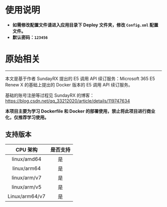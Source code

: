 # 使用说明

- **如需修改配置文件请进入应用目录下 Deploy 文件夹，修改 `Config.xml` 配置文件。**
- **默认密码：`123456`**

# 原始相关

---

本文是基于作者 SundayRX 提出的 E5 调用 API 续订服务：Microsoft 365 E5 Renew X 的基础上提出的 Docker 版本的 E5 调用 API 续订服务。

基础的账号注册等过程见 SundayRX 的博客：https://blog.csdn.net/qq_33212020/article/details/119747634

**本项目主要为学习 Dockerfile 和 Docker 的部署使用，禁止将此项目进行商业化，仅推荐学习使用。**

## 支持版本

|    CPU 架构    | 是否支持 |
| :------------: | :------: |
|  linux/amd64   |    是    |
|  linux/arm64   |    是    |
|  linux/arm/v7  |    是    |
|  linux/arm/v5  |    是    |
| Linux/arm64/v7 |    是    |
